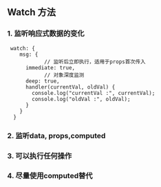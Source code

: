 ## Watch 方法

### 1. 监听响应式数据的变化

```vue
 watch: {
    msg: {
			// 监听后立即执行，适用于props首次传入
      immediate: true,
			// 对象深度监测
      deep: true,
      handler(currentVal, oldVal) {
        console.log("currentVal :", currentVal);
        console.log("oldVal :", oldVal);
      }
    }
  }
```

### 2. 监听data, props,computed

### 3. 可以执行任何操作

### 4. 尽量使用computed替代







